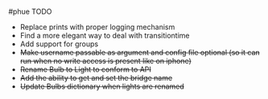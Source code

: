 #phue TODO

 * Replace prints with proper logging mechanism
 * Find a more elegant way to deal with transitiontime
 * Add support for groups
 * ~~Make username passable as argument and config file optional (so it can run when no write access is present like on iphone)~~
 * ~~Rename Bulb to Light to conform to API~~
 * ~~Add the ability to get and set the bridge name~~
 * ~~Update Bulbs dictionary when lights are renamed~~